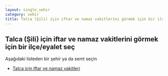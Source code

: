 ```yaml
---
layout: single_sehir
category: sehir
title: Talca (Şili) için iftar ve namaz vakitlerini görmek için bir ilçe/eyalet seç
---
```



## Talca (Şili) için iftar ve namaz vakitlerini görmek için bir ilçe/eyalet seç

Aşağıdaki listeden bir şehir ya da semt seçin


* [Talca için iftar ve namaz vakitleri](/iftar.html?sehir=Talca&ulke=Şili&state=Talca)
